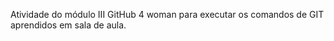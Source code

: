 Atividade do módulo III GitHub 4 woman para executar os comandos de GIT aprendidos em sala de aula.
